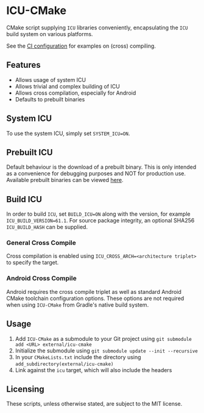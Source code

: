 # ICU-CMake
CMake script supplying `ICU` libraries conveniently, encapsulating the
`ICU` build system on various platforms.

See the [CI configuration](.gitlab-ci.yml) for examples on (cross) compiling.

## Features
* Allows usage of system ICU
* Allows trivial and complex building of ICU
* Allows cross compilation, especially for Android
* Defaults to prebuilt binaries

## System ICU
To use the system ICU, simply set `SYSTEM_ICU=ON`.

## Prebuilt ICU
Default behaviour is the download of a prebuilt binary. This is only intended
as a convenience for debugging purposes and NOT for production use. 
Available prebuilt binaries can be viewed [here](https://builds.viaduck.org/prebuilts/icu/).

## Build ICU
In order to build `ICU`, set `BUILD_ICU=ON` along with the version, for example `ICU_BUILD_VERSION=61.1`. 
For source package integrity, an optional SHA256 `ICU_BUILD_HASH` can be supplied.

### General Cross Compile
Cross compilation is enabled using `ICU_CROSS_ARCH=<architecture triplet>` to specify the target.

### Android Cross Compile
Android requires the cross compile triplet as well as standard Android CMake toolchain configuration options.
These options are not required when using `ICU-CMake` from Gradle's native build system. 

## Usage
1. Add `ICU-CMake` as a submodule to your Git project using `git submodule 
add <URL> external/icu-cmake`
2. Initialize the submodule using `git submodule update --init --recursive`
3. In your `CMakeLists.txt` include the directory using 
`add_subdirectory(external/icu-cmake)`
4. Link against the `icu` target, which will also include the headers

## Licensing
These scripts, unless otherwise stated, are subject to the MIT license.
